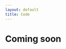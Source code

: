 ```yaml
---
layout: default
title: Code
---
```


<div id="contact">
  <h1 class="pageTitle">Coming soon</h1>
</div>
